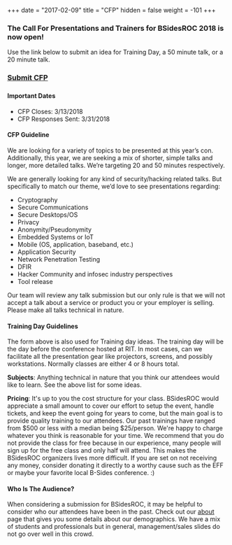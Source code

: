 +++
date = "2017-02-09"
title = "CFP"
hidden = false
weight = -101
+++

### The Call For Presentations and Trainers for BSidesROC 2018 is now open!

Use the link below to submit an idea for Training Day, a 50 minute talk, or a 20 minute talk. 

### <a onclick="fbq('track', 'CompleteRegistration');" href="https://docs.google.com/forms/d/e/1FAIpQLSdNiB0jL6r56PSlpHYZ7_jiqib59bWHBa9YpnOvG9660JDA7A/viewform?usp=sf_link">Submit CFP</a>

### 

#### Important Dates

- CFP Closes: 3/13/2018
- CFP Responses Sent: 3/31/2018

#### CFP Guideline

We are looking for a variety of topics to be presented at this year’s con. Additionally, this year, we are seeking a mix of shorter, simple talks and longer, more detailed talks.  We’re targeting 20 and 50 minutes respectively.

We are generally looking for any kind of security/hacking related talks. But specifically to match our theme, we’d love to see presentations regarding:

- Cryptography
- Secure Communications
- Secure Desktops/OS
- Privacy
- Anonymity/Pseudonymity
- Embedded Systems or IoT
- Mobile (OS, application, baseband, etc.)
- Application Security
- Network Penetration Testing
- DFIR
- Hacker Community and infosec industry perspectives
- Tool release

Our team will review any talk submission but our only rule is that we will not accept a talk about a service or product you or your employer is selling. Please make all talks technical in nature.

#### Training Day Guidelines

The form above is also used for Training day ideas. The training day will be the day before the conference
hosted at RIT. In most cases, can we facilitate all the presentation gear like projectors, screens, and
possibly workstations. Normally classes are either 4 or 8 hours total. 

**Subjects**: Anything technical in nature that you think our attendees would like to learn. See the above
list for some ideas. 

**Pricing**: It's up to you the cost structure for your class. BSidesROC would appreciate a small amount 
to cover our effort to setup the event, handle tickets, and keep the event going 
for years to come, but the main goal is to provide
quality training to our attendees. Our past trainings have ranged from $500 or less with a median being
$25/person. We're happy to charge whatever you think is reasonable for your time. 
 We recommend that you do not provide the class for free because in our experience, many people
will sign up for the free class and only half will attend. This makes the BSidesROC organizers lives more
difficult. If you are set on not receiving any money, consider donating it directly to a worthy cause such
as the EFF or maybe your favorite local B-Sides conference. :)


#### Who Is The Audience?

When considering a submission for BSidesROC, it may be helpful to consider who our attendees have been in the past. Check out our [about](/about) page that gives you some details about our
demographics. We have a mix of students and professionals but in general, management/sales slides
do not go over well in this crowd.  

